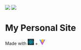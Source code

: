 ![](https://img.shields.io/github/tag/samuelrbo/samuelrbo.github.io.svg) ![](https://img.shields.io/github/license/samuelrbo/samuelrbo.github.io.svg)

# My Personal Site

Made with <img src="./public/images/react-logo.svg" alt="React" title="React" style="width:20px;height:auto" /> + <img src="./public/images/vite-logo.svg" alt="Vite" title="React" style="width:20px;height:auto" />
